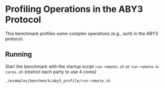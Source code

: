 # Profiling Operations in the ABY3 Protocol 

This benchmark profiles some complex operations (e.g., sort) in the ABY3 protocol.

## Running

Start the benchmark with the startup script `run-remote.sh` or `run-remote-4-cores.sh` (restrict each party to use 4 cores)

```sh
./examples/benchmark/aby3_profile/run-remote.sh
```
